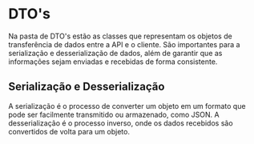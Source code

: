 # DTO's

Na pasta de DTO's estão as classes que representam os objetos de transferência de dados entre a API e o cliente. São importantes para a serialização e desserialização de dados, além de garantir que as informações sejam enviadas e recebidas de forma consistente.

## Serialização e Desserialização

A serialização é o processo de converter um objeto em um formato que pode ser facilmente transmitido ou armazenado, como JSON. A desserialização é o processo inverso, onde os dados recebidos são convertidos de volta para um objeto.